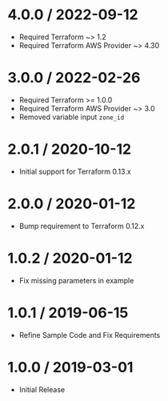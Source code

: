 4.0.0 / 2022-09-12
==================

- Required Terraform ~> 1.2
- Required Terraform AWS Provider ~> 4.30

3.0.0 / 2022-02-26
==================

- Required Terraform >= 1.0.0
- Required Terraform AWS Provider ~> 3.0
- Removed variable input `zone_id`

2.0.1 / 2020-10-12
==================

- Initial support for Terraform 0.13.x

2.0.0 / 2020-01-12
==================

- Bump requirement to Terraform 0.12.x

1.0.2 / 2020-01-12
==================

- Fix missing parameters in example

1.0.1 / 2019-06-15
==================

- Refine Sample Code and Fix Requirements

1.0.0 / 2019-03-01
==================

- Initial Release
